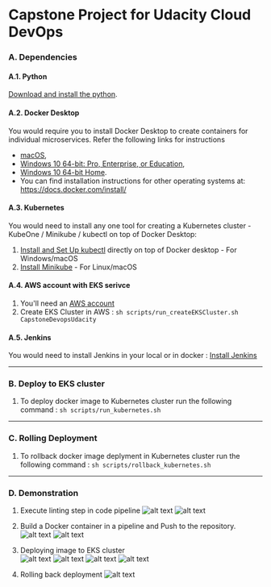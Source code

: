 # Capstone Project for Udacity Cloud DevOps


### A. Dependencies
#### A.1. Python
[Download and install the python](https://www.python.org/downloads/). 

#### A.2. Docker Desktop
You would require you to install Docker Desktop to create containers for individual microservices. Refer the following links for instructions 
* [macOS](https://docs.docker.com/docker-for-mac/install/), 
* [Windows 10 64-bit: Pro, Enterprise, or Education](https://docs.docker.com/docker-for-windows/install/), 
* [Windows  10 64-bit Home](https://docs.docker.com/toolbox/toolbox_install_windows/). 
* You can find installation instructions for other operating systems at:  https://docs.docker.com/install/

#### A.3. Kubernetes 
You would need to install any one tool for creating a Kubernetes cluster - KubeOne / Minikube / kubectl on top of Docker Desktop:
1. [Install and Set Up kubectl](https://kubernetes.io/docs/tasks/tools/install-kubectl/) directly on top of Docker desktop - For Windows/macOS
2. [Install Minikube](https://kubernetes.io/docs/tasks/tools/install-minikube/) - For Linux/macOS

#### A.4. AWS account with EKS serivce 
1. You'll need an [AWS account](https://aws.amazon.com/free/?all-free-tier.&all-free-tier.sort-by=item.additionalFields.SortRank&all-free-tier.sort-order=asc) 
2. Create EKS Cluster in AWS :
``` sh scripts/run_createEKSCluster.sh CapstoneDevopsUdacity ```
<!-- 2. Create capstoneDevopsUdacity Stack in AWS :
``` sh scripts/createStackScript.sh capstoneDevopsUdacity servers.yml parameters-servers.json ```
3. Update capstoneDevopsUdacity Stack in AWS :
``` sh scripts/updateStackScript.sh capstoneDevopsUdacity servers.yml parameters-servers.json ``` -->
<!-- RollBack capstoneDevopsUdacity Stack  :
``` sh scripts/rollBackStackScript.sh capstoneDevopsUdacity ``` -->

#### A.5. Jenkins 
You would need to install Jenkins in your local or in docker :
[Install Jenkins](https://jenkins.io/doc/book/installing/)


---

### B. Deploy to EKS cluster 
1. To deploy docker image to Kubernetes cluster run the following command :
``` sh scripts/run_kubernetes.sh ``` 


---

### C. Rolling Deployment 
1. To rollback docker image deplyment in Kubernetes cluster run the following command :
``` sh scripts/rollback_kubernetes.sh ``` 


---

### D. Demonstration 
1. Execute linting step in code pipeline 
![alt text](https://github.com/FahadOsaimi/CapstoneCloudDevOps/blob/master/screenshots/LintDockerStep0.png?raw=true)
![alt text](https://github.com/FahadOsaimi/CapstoneCloudDevOps/blob/master/screenshots/LintDockerStep1%5C.png?raw=true)

2. Build a Docker container in a pipeline and Push to the repository.
![alt text](https://github.com/FahadOsaimi/CapstoneCloudDevOps/blob/master/screenshots/BuildDockerContainerAndPush.png?raw=true)
![alt text](https://github.com/FahadOsaimi/CapstoneCloudDevOps/blob/master/screenshots/ImageRepositoryStoreDockerImages.png?raw=true)

3. Deploying image to EKS cluster  
![alt text](https://github.com/FahadOsaimi/CapstoneCloudDevOps/blob/master/screenshots/EKS1.png?raw=true)
![alt text](https://github.com/FahadOsaimi/CapstoneCloudDevOps/blob/master/screenshots/EKS2.png?raw=true)
![alt text](https://github.com/FahadOsaimi/CapstoneCloudDevOps/blob/master/screenshots/cloudFormation.png?raw=true)
![alt text](https://github.com/FahadOsaimi/CapstoneCloudDevOps/blob/master/screenshots/deploymentDone.png?raw=true)

4. Rolling back deployment 
![alt text](https://github.com/FahadOsaimi/CapstoneCloudDevOps/blob/master/screenshots/rollingbackDeployment.png?raw=true)

